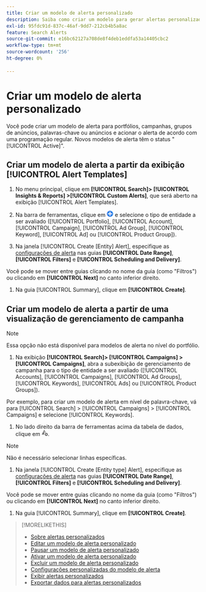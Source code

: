 ```yaml
---
title: Criar um modelo de alerta personalizado
description: Saiba como criar um modelo para gerar alertas personalizados.
exl-id: 95fdc91d-837c-46af-9dd7-212cb4b5a8ac
feature: Search Alerts
source-git-commit: e16bc62127a708de8f4deb1eddfa53a14405cbc2
workflow-type: tm+mt
source-wordcount: '256'
ht-degree: 0%

---
```


# Criar um modelo de alerta personalizado

Você pode criar um modelo de alerta para portfólios, campanhas, grupos de anúncios, palavras-chave ou anúncios e acionar o alerta de acordo com uma programação regular. Novos modelos de alerta têm o status &quot;[!UICONTROL Active]&quot;.

## Criar um modelo de alerta a partir da exibição [!UICONTROL Alert Templates]

1. No menu principal, clique em **[!UICONTROL Search]> [!UICONTROL Insights & Reports] >[!UICONTROL Custom Alerts]**, que será aberto na exibição [!UICONTROL Alert Templates].

1. Na barra de ferramentas, clique em ![Criar](/help/search-social-commerce/assets/add.png "Criar") e selecione o tipo de entidade a ser avaliado ([!UICONTROL Portfolio], [!UICONTROL Account], [!UICONTROL Campaign], [!UICONTROL Ad Group], [!UICONTROL Keyword], [!UICONTROL Ad] ou [!UICONTROL Product Group]).

1. Na janela [!UICONTROL Create \[Entity\] Alert], especifique as [configurações de alerta](alert-template-settings.md) nas guias **[!UICONTROL Date Range]**, **[!UICONTROL Filters]** e **[!UICONTROL Scheduling and Delivery]**.

Você pode se mover entre guias clicando no nome da guia (como &quot;Filtros&quot;) ou clicando em **[!UICONTROL Next]** no canto inferior direito.

1. Na guia [!UICONTROL Summary], clique em **[!UICONTROL Create]**.

## Criar um modelo de alerta a partir de uma visualização de gerenciamento de campanha

>[!NOTE]
>
>Essa opção não está disponível para modelos de alerta no nível do portfólio.

1. Na exibição **[!UICONTROL Search]> [!UICONTROL Campaigns] >[!UICONTROL Campaigns]**, abra a subexibição de gerenciamento de campanha para o tipo de entidade a ser avaliado ([!UICONTROL Accounts], [!UICONTROL Campaigns], [!UICONTROL Ad Groups], [!UICONTROL Keywords], [!UICONTROL Ads] ou [!UICONTROL Product Groups]).

Por exemplo, para criar um modelo de alerta em nível de palavra-chave, vá para [!UICONTROL Search] > [!UICONTROL Campaigns] > [!UICONTROL Campaigns] e selecione [!UICONTROL Keywords].

1. No lado direito da barra de ferramentas acima da tabela de dados, clique em ![Criar alerta](/help/search-social-commerce/assets/add-alert.png "Criar alerta").

>[!NOTE]
>
>Não é necessário selecionar linhas específicas.

1. Na janela [!UICONTROL Create \[Entity type\] Alert], especifique as [configurações de alerta](alert-template-settings.md) nas guias **[!UICONTROL Date Range]**, **[!UICONTROL Filters]** e **[!UICONTROL Scheduling and Delivery]**.

Você pode se mover entre guias clicando no nome da guia (como &quot;Filtros&quot;) ou clicando em **[!UICONTROL Next]** no canto inferior direito.

1. Na guia [!UICONTROL Summary], clique em **[!UICONTROL Create]**.

>[!MORELIKETHIS]
>
>* [Sobre alertas personalizados](alert-about.md)
>* [Editar um modelo de alerta personalizado](alert-template-edit.md)
>* [Pausar um modelo de alerta personalizado](alert-template-pause.md)
>* [Ativar um modelo de alerta personalizado](alert-template-activate.md)
>* [Excluir um modelo de alerta personalizado](alert-template-delete.md)
>* [Configurações personalizadas do modelo de alerta](alert-template-settings.md)
>* [Exibir alertas personalizados](alert-view.md)
>* [Exportar dados para alertas personalizados](alert-export-data.md)
